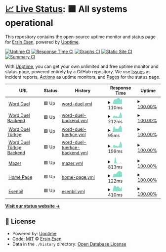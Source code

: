 # [📈 Live Status](https://ersinesen.github.io/myupptime): <!--live status--> **🟩 All systems operational**

This repository contains the open-source uptime monitor and status page for [Ersin Esen](http://ersinesen.appspot.com), powered by [Upptime](https://github.com/upptime/upptime).

[![Uptime CI](https://github.com/ersinesen/myupptime/workflows/Uptime%20CI/badge.svg)](https://github.com/ersinesen/myupptime/actions?query=workflow%3A%22Uptime+CI%22)
[![Response Time CI](https://github.com/ersinesen/myupptime/workflows/Response%20Time%20CI/badge.svg)](https://github.com/ersinesen/myupptime/actions?query=workflow%3A%22Response+Time+CI%22)
[![Graphs CI](https://github.com/ersinesen/myupptime/workflows/Graphs%20CI/badge.svg)](https://github.com/ersinesen/myupptime/actions?query=workflow%3A%22Graphs+CI%22)
[![Static Site CI](https://github.com/ersinesen/myupptime/workflows/Static%20Site%20CI/badge.svg)](https://github.com/ersinesen/myupptime/actions?query=workflow%3A%22Static+Site+CI%22)
[![Summary CI](https://github.com/ersinesen/myupptime/workflows/Summary%20CI/badge.svg)](https://github.com/ersinesen/myupptime/actions?query=workflow%3A%22Summary+CI%22)

With [Upptime](https://upptime.js.org), you can get your own unlimited and free uptime monitor and status page, powered entirely by a GitHub repository. We use [Issues](https://github.com/ersinesen/myupptime/issues) as incident reports, [Actions](https://github.com/ersinesen/myupptime/actions) as uptime monitors, and [Pages](https://ersinesen.github.io/myupptime) for the status page.

<!--start: status pages-->
<!-- This summary is generated by Upptime (https://github.com/upptime/upptime) -->
<!-- Do not edit this manually, your changes will be overwritten -->
<!-- prettier-ignore -->
| URL | Status | History | Response Time | Uptime |
| --- | ------ | ------- | ------------- | ------ |
| <img alt="" src="https://favicons.githubusercontent.com/wordle-duel.web.app" height="13"> [Word Duel](https://wordle-duel.web.app/) | 🟩 Up | [word-duel.yml](https://github.com/ersinesen/myupptime/commits/HEAD/history/word-duel.yml) | <details><summary><img alt="Response time graph" src="./graphs/word-duel/response-time-week.png" height="20"> 110ms</summary><br><a href="https://ersinesen.github.io/myupptime/history/word-duel"><img alt="Response time 122" src="https://img.shields.io/endpoint?url=https%3A%2F%2Fraw.githubusercontent.com%2Fersinesen%2Fmyupptime%2FHEAD%2Fapi%2Fword-duel%2Fresponse-time.json"></a><br><a href="https://ersinesen.github.io/myupptime/history/word-duel"><img alt="24-hour response time 82" src="https://img.shields.io/endpoint?url=https%3A%2F%2Fraw.githubusercontent.com%2Fersinesen%2Fmyupptime%2FHEAD%2Fapi%2Fword-duel%2Fresponse-time-day.json"></a><br><a href="https://ersinesen.github.io/myupptime/history/word-duel"><img alt="7-day response time 110" src="https://img.shields.io/endpoint?url=https%3A%2F%2Fraw.githubusercontent.com%2Fersinesen%2Fmyupptime%2FHEAD%2Fapi%2Fword-duel%2Fresponse-time-week.json"></a><br><a href="https://ersinesen.github.io/myupptime/history/word-duel"><img alt="30-day response time 122" src="https://img.shields.io/endpoint?url=https%3A%2F%2Fraw.githubusercontent.com%2Fersinesen%2Fmyupptime%2FHEAD%2Fapi%2Fword-duel%2Fresponse-time-month.json"></a><br><a href="https://ersinesen.github.io/myupptime/history/word-duel"><img alt="1-year response time 122" src="https://img.shields.io/endpoint?url=https%3A%2F%2Fraw.githubusercontent.com%2Fersinesen%2Fmyupptime%2FHEAD%2Fapi%2Fword-duel%2Fresponse-time-year.json"></a></details> | <details><summary><a href="https://ersinesen.github.io/myupptime/history/word-duel">100.00%</a></summary><a href="https://ersinesen.github.io/myupptime/history/word-duel"><img alt="All-time uptime 100.00%" src="https://img.shields.io/endpoint?url=https%3A%2F%2Fraw.githubusercontent.com%2Fersinesen%2Fmyupptime%2FHEAD%2Fapi%2Fword-duel%2Fuptime.json"></a><br><a href="https://ersinesen.github.io/myupptime/history/word-duel"><img alt="24-hour uptime 100.00%" src="https://img.shields.io/endpoint?url=https%3A%2F%2Fraw.githubusercontent.com%2Fersinesen%2Fmyupptime%2FHEAD%2Fapi%2Fword-duel%2Fuptime-day.json"></a><br><a href="https://ersinesen.github.io/myupptime/history/word-duel"><img alt="7-day uptime 100.00%" src="https://img.shields.io/endpoint?url=https%3A%2F%2Fraw.githubusercontent.com%2Fersinesen%2Fmyupptime%2FHEAD%2Fapi%2Fword-duel%2Fuptime-week.json"></a><br><a href="https://ersinesen.github.io/myupptime/history/word-duel"><img alt="30-day uptime 100.00%" src="https://img.shields.io/endpoint?url=https%3A%2F%2Fraw.githubusercontent.com%2Fersinesen%2Fmyupptime%2FHEAD%2Fapi%2Fword-duel%2Fuptime-month.json"></a><br><a href="https://ersinesen.github.io/myupptime/history/word-duel"><img alt="1-year uptime 100.00%" src="https://img.shields.io/endpoint?url=https%3A%2F%2Fraw.githubusercontent.com%2Fersinesen%2Fmyupptime%2FHEAD%2Fapi%2Fword-duel%2Fuptime-year.json"></a></details>
| <img alt="" src="https://favicons.githubusercontent.com/wordle-duel-backend.ersinesen.repl.co" height="13"> [Word Duel Backend](https://Wordle-Duel-Backend.ersinesen.repl.co) | 🟩 Up | [word-duel-backend.yml](https://github.com/ersinesen/myupptime/commits/HEAD/history/word-duel-backend.yml) | <details><summary><img alt="Response time graph" src="./graphs/word-duel-backend/response-time-week.png" height="20"> 212ms</summary><br><a href="https://ersinesen.github.io/myupptime/history/word-duel-backend"><img alt="Response time 239" src="https://img.shields.io/endpoint?url=https%3A%2F%2Fraw.githubusercontent.com%2Fersinesen%2Fmyupptime%2FHEAD%2Fapi%2Fword-duel-backend%2Fresponse-time.json"></a><br><a href="https://ersinesen.github.io/myupptime/history/word-duel-backend"><img alt="24-hour response time 120" src="https://img.shields.io/endpoint?url=https%3A%2F%2Fraw.githubusercontent.com%2Fersinesen%2Fmyupptime%2FHEAD%2Fapi%2Fword-duel-backend%2Fresponse-time-day.json"></a><br><a href="https://ersinesen.github.io/myupptime/history/word-duel-backend"><img alt="7-day response time 212" src="https://img.shields.io/endpoint?url=https%3A%2F%2Fraw.githubusercontent.com%2Fersinesen%2Fmyupptime%2FHEAD%2Fapi%2Fword-duel-backend%2Fresponse-time-week.json"></a><br><a href="https://ersinesen.github.io/myupptime/history/word-duel-backend"><img alt="30-day response time 239" src="https://img.shields.io/endpoint?url=https%3A%2F%2Fraw.githubusercontent.com%2Fersinesen%2Fmyupptime%2FHEAD%2Fapi%2Fword-duel-backend%2Fresponse-time-month.json"></a><br><a href="https://ersinesen.github.io/myupptime/history/word-duel-backend"><img alt="1-year response time 239" src="https://img.shields.io/endpoint?url=https%3A%2F%2Fraw.githubusercontent.com%2Fersinesen%2Fmyupptime%2FHEAD%2Fapi%2Fword-duel-backend%2Fresponse-time-year.json"></a></details> | <details><summary><a href="https://ersinesen.github.io/myupptime/history/word-duel-backend">100.00%</a></summary><a href="https://ersinesen.github.io/myupptime/history/word-duel-backend"><img alt="All-time uptime 100.00%" src="https://img.shields.io/endpoint?url=https%3A%2F%2Fraw.githubusercontent.com%2Fersinesen%2Fmyupptime%2FHEAD%2Fapi%2Fword-duel-backend%2Fuptime.json"></a><br><a href="https://ersinesen.github.io/myupptime/history/word-duel-backend"><img alt="24-hour uptime 100.00%" src="https://img.shields.io/endpoint?url=https%3A%2F%2Fraw.githubusercontent.com%2Fersinesen%2Fmyupptime%2FHEAD%2Fapi%2Fword-duel-backend%2Fuptime-day.json"></a><br><a href="https://ersinesen.github.io/myupptime/history/word-duel-backend"><img alt="7-day uptime 100.00%" src="https://img.shields.io/endpoint?url=https%3A%2F%2Fraw.githubusercontent.com%2Fersinesen%2Fmyupptime%2FHEAD%2Fapi%2Fword-duel-backend%2Fuptime-week.json"></a><br><a href="https://ersinesen.github.io/myupptime/history/word-duel-backend"><img alt="30-day uptime 100.00%" src="https://img.shields.io/endpoint?url=https%3A%2F%2Fraw.githubusercontent.com%2Fersinesen%2Fmyupptime%2FHEAD%2Fapi%2Fword-duel-backend%2Fuptime-month.json"></a><br><a href="https://ersinesen.github.io/myupptime/history/word-duel-backend"><img alt="1-year uptime 100.00%" src="https://img.shields.io/endpoint?url=https%3A%2F%2Fraw.githubusercontent.com%2Fersinesen%2Fmyupptime%2FHEAD%2Fapi%2Fword-duel-backend%2Fuptime-year.json"></a></details>
| <img alt="" src="https://favicons.githubusercontent.com/wordle-duello-56e98.web.app" height="13"> [Word Duel Türkçe](https://wordle-duello-56e98.web.app/) | 🟩 Up | [word-duel-tuerkce.yml](https://github.com/ersinesen/myupptime/commits/HEAD/history/word-duel-tuerkce.yml) | <details><summary><img alt="Response time graph" src="./graphs/word-duel-tuerkce/response-time-week.png" height="20"> 95ms</summary><br><a href="https://ersinesen.github.io/myupptime/history/word-duel-tuerkce"><img alt="Response time 122" src="https://img.shields.io/endpoint?url=https%3A%2F%2Fraw.githubusercontent.com%2Fersinesen%2Fmyupptime%2FHEAD%2Fapi%2Fword-duel-tuerkce%2Fresponse-time.json"></a><br><a href="https://ersinesen.github.io/myupptime/history/word-duel-tuerkce"><img alt="24-hour response time 60" src="https://img.shields.io/endpoint?url=https%3A%2F%2Fraw.githubusercontent.com%2Fersinesen%2Fmyupptime%2FHEAD%2Fapi%2Fword-duel-tuerkce%2Fresponse-time-day.json"></a><br><a href="https://ersinesen.github.io/myupptime/history/word-duel-tuerkce"><img alt="7-day response time 95" src="https://img.shields.io/endpoint?url=https%3A%2F%2Fraw.githubusercontent.com%2Fersinesen%2Fmyupptime%2FHEAD%2Fapi%2Fword-duel-tuerkce%2Fresponse-time-week.json"></a><br><a href="https://ersinesen.github.io/myupptime/history/word-duel-tuerkce"><img alt="30-day response time 122" src="https://img.shields.io/endpoint?url=https%3A%2F%2Fraw.githubusercontent.com%2Fersinesen%2Fmyupptime%2FHEAD%2Fapi%2Fword-duel-tuerkce%2Fresponse-time-month.json"></a><br><a href="https://ersinesen.github.io/myupptime/history/word-duel-tuerkce"><img alt="1-year response time 122" src="https://img.shields.io/endpoint?url=https%3A%2F%2Fraw.githubusercontent.com%2Fersinesen%2Fmyupptime%2FHEAD%2Fapi%2Fword-duel-tuerkce%2Fresponse-time-year.json"></a></details> | <details><summary><a href="https://ersinesen.github.io/myupptime/history/word-duel-tuerkce">100.00%</a></summary><a href="https://ersinesen.github.io/myupptime/history/word-duel-tuerkce"><img alt="All-time uptime 100.00%" src="https://img.shields.io/endpoint?url=https%3A%2F%2Fraw.githubusercontent.com%2Fersinesen%2Fmyupptime%2FHEAD%2Fapi%2Fword-duel-tuerkce%2Fuptime.json"></a><br><a href="https://ersinesen.github.io/myupptime/history/word-duel-tuerkce"><img alt="24-hour uptime 100.00%" src="https://img.shields.io/endpoint?url=https%3A%2F%2Fraw.githubusercontent.com%2Fersinesen%2Fmyupptime%2FHEAD%2Fapi%2Fword-duel-tuerkce%2Fuptime-day.json"></a><br><a href="https://ersinesen.github.io/myupptime/history/word-duel-tuerkce"><img alt="7-day uptime 100.00%" src="https://img.shields.io/endpoint?url=https%3A%2F%2Fraw.githubusercontent.com%2Fersinesen%2Fmyupptime%2FHEAD%2Fapi%2Fword-duel-tuerkce%2Fuptime-week.json"></a><br><a href="https://ersinesen.github.io/myupptime/history/word-duel-tuerkce"><img alt="30-day uptime 100.00%" src="https://img.shields.io/endpoint?url=https%3A%2F%2Fraw.githubusercontent.com%2Fersinesen%2Fmyupptime%2FHEAD%2Fapi%2Fword-duel-tuerkce%2Fuptime-month.json"></a><br><a href="https://ersinesen.github.io/myupptime/history/word-duel-tuerkce"><img alt="1-year uptime 100.00%" src="https://img.shields.io/endpoint?url=https%3A%2F%2Fraw.githubusercontent.com%2Fersinesen%2Fmyupptime%2FHEAD%2Fapi%2Fword-duel-tuerkce%2Fuptime-year.json"></a></details>
| <img alt="" src="https://favicons.githubusercontent.com/wordle-duello-backend.ersinesen.repl.co" height="13"> [Word Duel Türkçe Backend](https://Wordle-Duello-Backend.ersinesen.repl.co) | 🟩 Up | [word-duel-tuerkce-backend.yml](https://github.com/ersinesen/myupptime/commits/HEAD/history/word-duel-tuerkce-backend.yml) | <details><summary><img alt="Response time graph" src="./graphs/word-duel-tuerkce-backend/response-time-week.png" height="20"> 199ms</summary><br><a href="https://ersinesen.github.io/myupptime/history/word-duel-tuerkce-backend"><img alt="Response time 222" src="https://img.shields.io/endpoint?url=https%3A%2F%2Fraw.githubusercontent.com%2Fersinesen%2Fmyupptime%2FHEAD%2Fapi%2Fword-duel-tuerkce-backend%2Fresponse-time.json"></a><br><a href="https://ersinesen.github.io/myupptime/history/word-duel-tuerkce-backend"><img alt="24-hour response time 139" src="https://img.shields.io/endpoint?url=https%3A%2F%2Fraw.githubusercontent.com%2Fersinesen%2Fmyupptime%2FHEAD%2Fapi%2Fword-duel-tuerkce-backend%2Fresponse-time-day.json"></a><br><a href="https://ersinesen.github.io/myupptime/history/word-duel-tuerkce-backend"><img alt="7-day response time 199" src="https://img.shields.io/endpoint?url=https%3A%2F%2Fraw.githubusercontent.com%2Fersinesen%2Fmyupptime%2FHEAD%2Fapi%2Fword-duel-tuerkce-backend%2Fresponse-time-week.json"></a><br><a href="https://ersinesen.github.io/myupptime/history/word-duel-tuerkce-backend"><img alt="30-day response time 222" src="https://img.shields.io/endpoint?url=https%3A%2F%2Fraw.githubusercontent.com%2Fersinesen%2Fmyupptime%2FHEAD%2Fapi%2Fword-duel-tuerkce-backend%2Fresponse-time-month.json"></a><br><a href="https://ersinesen.github.io/myupptime/history/word-duel-tuerkce-backend"><img alt="1-year response time 222" src="https://img.shields.io/endpoint?url=https%3A%2F%2Fraw.githubusercontent.com%2Fersinesen%2Fmyupptime%2FHEAD%2Fapi%2Fword-duel-tuerkce-backend%2Fresponse-time-year.json"></a></details> | <details><summary><a href="https://ersinesen.github.io/myupptime/history/word-duel-tuerkce-backend">100.00%</a></summary><a href="https://ersinesen.github.io/myupptime/history/word-duel-tuerkce-backend"><img alt="All-time uptime 100.00%" src="https://img.shields.io/endpoint?url=https%3A%2F%2Fraw.githubusercontent.com%2Fersinesen%2Fmyupptime%2FHEAD%2Fapi%2Fword-duel-tuerkce-backend%2Fuptime.json"></a><br><a href="https://ersinesen.github.io/myupptime/history/word-duel-tuerkce-backend"><img alt="24-hour uptime 100.00%" src="https://img.shields.io/endpoint?url=https%3A%2F%2Fraw.githubusercontent.com%2Fersinesen%2Fmyupptime%2FHEAD%2Fapi%2Fword-duel-tuerkce-backend%2Fuptime-day.json"></a><br><a href="https://ersinesen.github.io/myupptime/history/word-duel-tuerkce-backend"><img alt="7-day uptime 100.00%" src="https://img.shields.io/endpoint?url=https%3A%2F%2Fraw.githubusercontent.com%2Fersinesen%2Fmyupptime%2FHEAD%2Fapi%2Fword-duel-tuerkce-backend%2Fuptime-week.json"></a><br><a href="https://ersinesen.github.io/myupptime/history/word-duel-tuerkce-backend"><img alt="30-day uptime 100.00%" src="https://img.shields.io/endpoint?url=https%3A%2F%2Fraw.githubusercontent.com%2Fersinesen%2Fmyupptime%2FHEAD%2Fapi%2Fword-duel-tuerkce-backend%2Fuptime-month.json"></a><br><a href="https://ersinesen.github.io/myupptime/history/word-duel-tuerkce-backend"><img alt="1-year uptime 100.00%" src="https://img.shields.io/endpoint?url=https%3A%2F%2Fraw.githubusercontent.com%2Fersinesen%2Fmyupptime%2FHEAD%2Fapi%2Fword-duel-tuerkce-backend%2Fuptime-year.json"></a></details>
| <img alt="" src="https://favicons.githubusercontent.com/mazer.ersinesen.repl.co" height="13"> [Mazer](https://mazer.ersinesen.repl.co) | 🟩 Up | [mazer.yml](https://github.com/ersinesen/myupptime/commits/HEAD/history/mazer.yml) | <details><summary><img alt="Response time graph" src="./graphs/mazer/response-time-week.png" height="20"> 813ms</summary><br><a href="https://ersinesen.github.io/myupptime/history/mazer"><img alt="Response time 418" src="https://img.shields.io/endpoint?url=https%3A%2F%2Fraw.githubusercontent.com%2Fersinesen%2Fmyupptime%2FHEAD%2Fapi%2Fmazer%2Fresponse-time.json"></a><br><a href="https://ersinesen.github.io/myupptime/history/mazer"><img alt="24-hour response time 135" src="https://img.shields.io/endpoint?url=https%3A%2F%2Fraw.githubusercontent.com%2Fersinesen%2Fmyupptime%2FHEAD%2Fapi%2Fmazer%2Fresponse-time-day.json"></a><br><a href="https://ersinesen.github.io/myupptime/history/mazer"><img alt="7-day response time 813" src="https://img.shields.io/endpoint?url=https%3A%2F%2Fraw.githubusercontent.com%2Fersinesen%2Fmyupptime%2FHEAD%2Fapi%2Fmazer%2Fresponse-time-week.json"></a><br><a href="https://ersinesen.github.io/myupptime/history/mazer"><img alt="30-day response time 418" src="https://img.shields.io/endpoint?url=https%3A%2F%2Fraw.githubusercontent.com%2Fersinesen%2Fmyupptime%2FHEAD%2Fapi%2Fmazer%2Fresponse-time-month.json"></a><br><a href="https://ersinesen.github.io/myupptime/history/mazer"><img alt="1-year response time 418" src="https://img.shields.io/endpoint?url=https%3A%2F%2Fraw.githubusercontent.com%2Fersinesen%2Fmyupptime%2FHEAD%2Fapi%2Fmazer%2Fresponse-time-year.json"></a></details> | <details><summary><a href="https://ersinesen.github.io/myupptime/history/mazer">100.00%</a></summary><a href="https://ersinesen.github.io/myupptime/history/mazer"><img alt="All-time uptime 100.00%" src="https://img.shields.io/endpoint?url=https%3A%2F%2Fraw.githubusercontent.com%2Fersinesen%2Fmyupptime%2FHEAD%2Fapi%2Fmazer%2Fuptime.json"></a><br><a href="https://ersinesen.github.io/myupptime/history/mazer"><img alt="24-hour uptime 100.00%" src="https://img.shields.io/endpoint?url=https%3A%2F%2Fraw.githubusercontent.com%2Fersinesen%2Fmyupptime%2FHEAD%2Fapi%2Fmazer%2Fuptime-day.json"></a><br><a href="https://ersinesen.github.io/myupptime/history/mazer"><img alt="7-day uptime 100.00%" src="https://img.shields.io/endpoint?url=https%3A%2F%2Fraw.githubusercontent.com%2Fersinesen%2Fmyupptime%2FHEAD%2Fapi%2Fmazer%2Fuptime-week.json"></a><br><a href="https://ersinesen.github.io/myupptime/history/mazer"><img alt="30-day uptime 100.00%" src="https://img.shields.io/endpoint?url=https%3A%2F%2Fraw.githubusercontent.com%2Fersinesen%2Fmyupptime%2FHEAD%2Fapi%2Fmazer%2Fuptime-month.json"></a><br><a href="https://ersinesen.github.io/myupptime/history/mazer"><img alt="1-year uptime 100.00%" src="https://img.shields.io/endpoint?url=https%3A%2F%2Fraw.githubusercontent.com%2Fersinesen%2Fmyupptime%2FHEAD%2Fapi%2Fmazer%2Fuptime-year.json"></a></details>
| <img alt="" src="https://favicons.githubusercontent.com/ersinesen.appspot.com" height="13"> [Home Page](https://ersinesen.appspot.com/) | 🟩 Up | [home-page.yml](https://github.com/ersinesen/myupptime/commits/HEAD/history/home-page.yml) | <details><summary><img alt="Response time graph" src="./graphs/home-page/response-time-week.png" height="20"> 122ms</summary><br><a href="https://ersinesen.github.io/myupptime/history/home-page"><img alt="Response time 108" src="https://img.shields.io/endpoint?url=https%3A%2F%2Fraw.githubusercontent.com%2Fersinesen%2Fmyupptime%2FHEAD%2Fapi%2Fhome-page%2Fresponse-time.json"></a><br><a href="https://ersinesen.github.io/myupptime/history/home-page"><img alt="24-hour response time 97" src="https://img.shields.io/endpoint?url=https%3A%2F%2Fraw.githubusercontent.com%2Fersinesen%2Fmyupptime%2FHEAD%2Fapi%2Fhome-page%2Fresponse-time-day.json"></a><br><a href="https://ersinesen.github.io/myupptime/history/home-page"><img alt="7-day response time 122" src="https://img.shields.io/endpoint?url=https%3A%2F%2Fraw.githubusercontent.com%2Fersinesen%2Fmyupptime%2FHEAD%2Fapi%2Fhome-page%2Fresponse-time-week.json"></a><br><a href="https://ersinesen.github.io/myupptime/history/home-page"><img alt="30-day response time 108" src="https://img.shields.io/endpoint?url=https%3A%2F%2Fraw.githubusercontent.com%2Fersinesen%2Fmyupptime%2FHEAD%2Fapi%2Fhome-page%2Fresponse-time-month.json"></a><br><a href="https://ersinesen.github.io/myupptime/history/home-page"><img alt="1-year response time 108" src="https://img.shields.io/endpoint?url=https%3A%2F%2Fraw.githubusercontent.com%2Fersinesen%2Fmyupptime%2FHEAD%2Fapi%2Fhome-page%2Fresponse-time-year.json"></a></details> | <details><summary><a href="https://ersinesen.github.io/myupptime/history/home-page">100.00%</a></summary><a href="https://ersinesen.github.io/myupptime/history/home-page"><img alt="All-time uptime 100.00%" src="https://img.shields.io/endpoint?url=https%3A%2F%2Fraw.githubusercontent.com%2Fersinesen%2Fmyupptime%2FHEAD%2Fapi%2Fhome-page%2Fuptime.json"></a><br><a href="https://ersinesen.github.io/myupptime/history/home-page"><img alt="24-hour uptime 100.00%" src="https://img.shields.io/endpoint?url=https%3A%2F%2Fraw.githubusercontent.com%2Fersinesen%2Fmyupptime%2FHEAD%2Fapi%2Fhome-page%2Fuptime-day.json"></a><br><a href="https://ersinesen.github.io/myupptime/history/home-page"><img alt="7-day uptime 100.00%" src="https://img.shields.io/endpoint?url=https%3A%2F%2Fraw.githubusercontent.com%2Fersinesen%2Fmyupptime%2FHEAD%2Fapi%2Fhome-page%2Fuptime-week.json"></a><br><a href="https://ersinesen.github.io/myupptime/history/home-page"><img alt="30-day uptime 100.00%" src="https://img.shields.io/endpoint?url=https%3A%2F%2Fraw.githubusercontent.com%2Fersinesen%2Fmyupptime%2FHEAD%2Fapi%2Fhome-page%2Fuptime-month.json"></a><br><a href="https://ersinesen.github.io/myupptime/history/home-page"><img alt="1-year uptime 100.00%" src="https://img.shields.io/endpoint?url=https%3A%2F%2Fraw.githubusercontent.com%2Fersinesen%2Fmyupptime%2FHEAD%2Fapi%2Fhome-page%2Fuptime-year.json"></a></details>
| <img alt="" src="https://favicons.githubusercontent.com/www.esenbil.com" height="13"> [Esenbil](https://www.esenbil.com/) | 🟩 Up | [esenbil.yml](https://github.com/ersinesen/myupptime/commits/HEAD/history/esenbil.yml) | <details><summary><img alt="Response time graph" src="./graphs/esenbil/response-time-week.png" height="20"> 410ms</summary><br><a href="https://ersinesen.github.io/myupptime/history/esenbil"><img alt="Response time 416" src="https://img.shields.io/endpoint?url=https%3A%2F%2Fraw.githubusercontent.com%2Fersinesen%2Fmyupptime%2FHEAD%2Fapi%2Fesenbil%2Fresponse-time.json"></a><br><a href="https://ersinesen.github.io/myupptime/history/esenbil"><img alt="24-hour response time 392" src="https://img.shields.io/endpoint?url=https%3A%2F%2Fraw.githubusercontent.com%2Fersinesen%2Fmyupptime%2FHEAD%2Fapi%2Fesenbil%2Fresponse-time-day.json"></a><br><a href="https://ersinesen.github.io/myupptime/history/esenbil"><img alt="7-day response time 410" src="https://img.shields.io/endpoint?url=https%3A%2F%2Fraw.githubusercontent.com%2Fersinesen%2Fmyupptime%2FHEAD%2Fapi%2Fesenbil%2Fresponse-time-week.json"></a><br><a href="https://ersinesen.github.io/myupptime/history/esenbil"><img alt="30-day response time 416" src="https://img.shields.io/endpoint?url=https%3A%2F%2Fraw.githubusercontent.com%2Fersinesen%2Fmyupptime%2FHEAD%2Fapi%2Fesenbil%2Fresponse-time-month.json"></a><br><a href="https://ersinesen.github.io/myupptime/history/esenbil"><img alt="1-year response time 416" src="https://img.shields.io/endpoint?url=https%3A%2F%2Fraw.githubusercontent.com%2Fersinesen%2Fmyupptime%2FHEAD%2Fapi%2Fesenbil%2Fresponse-time-year.json"></a></details> | <details><summary><a href="https://ersinesen.github.io/myupptime/history/esenbil">100.00%</a></summary><a href="https://ersinesen.github.io/myupptime/history/esenbil"><img alt="All-time uptime 99.68%" src="https://img.shields.io/endpoint?url=https%3A%2F%2Fraw.githubusercontent.com%2Fersinesen%2Fmyupptime%2FHEAD%2Fapi%2Fesenbil%2Fuptime.json"></a><br><a href="https://ersinesen.github.io/myupptime/history/esenbil"><img alt="24-hour uptime 100.00%" src="https://img.shields.io/endpoint?url=https%3A%2F%2Fraw.githubusercontent.com%2Fersinesen%2Fmyupptime%2FHEAD%2Fapi%2Fesenbil%2Fuptime-day.json"></a><br><a href="https://ersinesen.github.io/myupptime/history/esenbil"><img alt="7-day uptime 100.00%" src="https://img.shields.io/endpoint?url=https%3A%2F%2Fraw.githubusercontent.com%2Fersinesen%2Fmyupptime%2FHEAD%2Fapi%2Fesenbil%2Fuptime-week.json"></a><br><a href="https://ersinesen.github.io/myupptime/history/esenbil"><img alt="30-day uptime 99.68%" src="https://img.shields.io/endpoint?url=https%3A%2F%2Fraw.githubusercontent.com%2Fersinesen%2Fmyupptime%2FHEAD%2Fapi%2Fesenbil%2Fuptime-month.json"></a><br><a href="https://ersinesen.github.io/myupptime/history/esenbil"><img alt="1-year uptime 99.68%" src="https://img.shields.io/endpoint?url=https%3A%2F%2Fraw.githubusercontent.com%2Fersinesen%2Fmyupptime%2FHEAD%2Fapi%2Fesenbil%2Fuptime-year.json"></a></details>

<!--end: status pages-->

[**Visit our status website →**](https://ersinesen.github.io/myupptime)

## 📄 License

- Powered by: [Upptime](https://github.com/upptime/upptime)
- Code: [MIT](./LICENSE) © [Ersin Esen](http://ersinesen.appspot.com)
- Data in the `./history` directory: [Open Database License](https://opendatacommons.org/licenses/odbl/1-0/)

